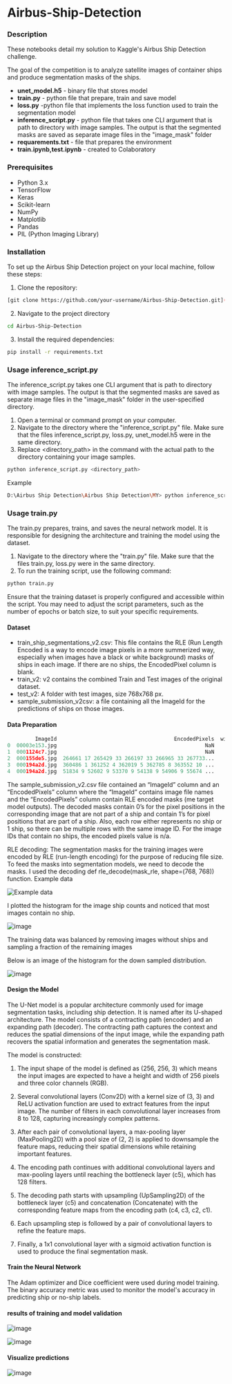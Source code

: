 # Airbus-Ship-Detection
### **Description**


These notebooks detail my solution to Kaggle's Airbus Ship Detection challenge.

The goal of the competition is to analyze satellite images of container ships and produce segmentation masks of the ships.

- **unet_model.h5** - binary file that stores model
- **train.py** - python file that prepare, train and save model
- **loss.py** -python file that implements the loss function used to train the segmentation model
- **inference_script.py** - python file that takes one CLI argument that is path to directory with image samples. The output is that the segmented masks are saved as separate image files in the "image_mask" folder
- **requarements.txt** - file  that prepares the environment
- **train.ipynb,test.ipynb** - created to Colaboratory



### **Prerequisites**
- Python 3.x
- TensorFlow
- Keras
- Scikit-learn
- NumPy
- Matplotlib
- Pandas
- PIL (Python Imaging Library)



### **Installation**

To set up the Airbus Ship Detection project on your local machine, follow these steps:

1. Clone the repository:

```bash
[git clone https://github.com/your-username/Airbus-Ship-Detection.git](https://github.com/KharchenkoAnastasia/Airbus-Ship-Detection.git)
```
2. Navigate to the project directory

```bash
cd Airbus-Ship-Detection
```

3. Install the required dependencies:

```bash
pip install -r requirements.txt 
```


### **Usage inference_script.py**

The inference_script.py takes one CLI argument that is path to directory with image samples. The output is that the segmented masks are saved as separate image files in the "image_mask" folder in the user-specified directory.

1. Open a terminal or command prompt on your computer.
2. Navigate to the directory where the "inference_script.py" file. Make sure that the files inference_script.py, loss.py, unet_model.h5 were in the same directory.
3. Replace <directory_path> in the command with the actual path to the directory containing your image samples. 

```bash
python inference_script.py <directory_path>
```
Example

```bash
D:\Airbus Ship Detection\Airbus Ship Detection\MY> python inference_script.py "D:/Airbus Ship Detection/Airbus Ship Detection/test_images"
```

### **Usage train.py**
The train.py prepares, trains, and saves the neural network model. It is responsible for designing the architecture and training the model using the dataset.

1. Navigate to the directory where the "train.py" file. Make sure that the files train.py, loss.py were in the same directory.
2. To run the training script, use the following command:

```bash
python train.py
```


Ensure that the training dataset is properly configured and accessible within the script. You may need to adjust the script parameters, such as the number of epochs or batch size, to suit your specific requirements.

#### **Dataset**



- train_ship_segmentations_v2.csv: This file contains the RLE (Run Length Encoded is a way to encode image pixels in a more summerized way, especially when images have a black or white background) masks of ships in each image. If there are no ships, the EncodedPixel column is blank.
- train_v2: v2 contains the combined Train and Test images of the original dataset.
- test_v2: A folder with test images, size 768x768 px.
- sample_submission_v2csv: a file containing all the ImageId for the predictions of ships on those images.





#### **Data Preparation**


``` python
         ImageId                                      EncodedPixels  withShip
0  00003e153.jpg                                                NaN     False
1  0001124c7.jpg                                                NaN     False
2  000155de5.jpg  264661 17 265429 33 266197 33 266965 33 267733...      True
3  000194a2d.jpg  360486 1 361252 4 362019 5 362785 8 363552 10 ...      True
4  000194a2d.jpg  51834 9 52602 9 53370 9 54138 9 54906 9 55674 ...      True
```




The sample_submission_v2.csv file contained an “ImageId” column and an “EncodedPixels” column where the “ImageId” contains image file names and the “EncodedPixels” column contain RLE encoded masks (me target model outputs). The decoded masks contain 0’s for the pixel positions in the corresponding image that are not part of a ship and contain 1’s for pixel positions that are part of a ship. Also, each row either represents no ship or 1 ship, so there can be multiple rows with the same image ID. For the image IDs that contain no ships, the encoded pixels value is n/a. 

RLE decoding: The segmentation masks for the training images were encoded by RLE (run-length encoding) for the purpose of reducing file size. To feed the masks into segmentation models, we need to decode the masks. I used the decoding def rle_decode(mask_rle, shape=(768, 768)) function.
Example data


![Example data](https://user-images.githubusercontent.com/47922202/185091218-07f6bfea-4ba6-488c-a913-6590ab79e433.jpg)



I plotted the histogram for the image ship counts and noticed that most images contain no ship.

![image](https://github.com/KharchenkoAnastasia/Airbus-Ship-Detection/assets/47922202/59cf07ec-ff6c-4ccc-8670-0140d02df9a7)

The training data was balanced by removing images without ships and sampling a fraction of the remaining images

Below is an image of the histogram for the down sampled distribution.

![image](https://github.com/KharchenkoAnastasia/Airbus-Ship-Detection/assets/47922202/8d9e5f10-6ac1-4b2a-aafc-066d3096846d)


#### **Design the Model**

 
The U-Net model is a popular architecture commonly used for image segmentation tasks, including ship detection. It is named after its U-shaped architecture.
The model consists of a contracting path (encoder) and an expanding path (decoder). The contracting path captures the context and reduces the spatial dimensions of the input image, while the expanding path recovers the spatial information and generates the segmentation mask.

The model is constructed:

1. The input shape of the model is defined as (256, 256, 3) which means the input images are expected to have a height and width of 256 pixels and three color channels (RGB).

2. Several convolutional layers (Conv2D) with a kernel size of (3, 3) and ReLU activation function are used to extract features from the input image. The number of filters in each convolutional layer increases from 8 to 128, capturing increasingly complex patterns.

3. After each pair of convolutional layers, a max-pooling layer (MaxPooling2D) with a pool size of (2, 2) is applied to downsample the feature maps, reducing their spatial dimensions while retaining important features.

4. The encoding path continues with additional convolutional layers and max-pooling layers until reaching the bottleneck layer (c5), which has 128 filters.

5. The decoding path starts with upsampling (UpSampling2D) of the bottleneck layer (c5) and concatenation (Concatenate) with the corresponding feature maps from the encoding path (c4, c3, c2, c1).

6. Each upsampling step is followed by a pair of convolutional layers to refine the feature maps.

7. Finally, a 1x1 convolutional layer with a sigmoid activation function is used to produce the final segmentation mask.
   



#### **Train the Neural Network**

The Adam optimizer and Dice coefficient were used during model training. The binary accuracy metric was used to monitor the model's accuracy in predicting ship or no-ship labels.





#### **results of training and model validation**

![image](https://github.com/KharchenkoAnastasia/Airbus-Ship-Detection/assets/47922202/654a629b-17d2-4806-90a8-ccc34a003e25)

![image](https://github.com/KharchenkoAnastasia/Airbus-Ship-Detection/assets/47922202/2b18454c-89aa-439c-bd84-a0ccf33f076b)



#### **Visualize predictions**

![image](https://user-images.githubusercontent.com/47922202/185146257-acd22268-652e-4df3-beb0-72a96e5cb2ba.png)




